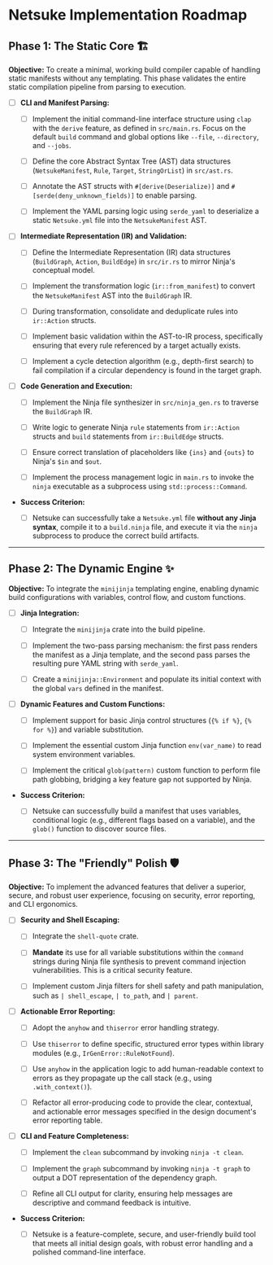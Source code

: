 # Netsuke Implementation Roadmap

## Phase 1: The Static Core 🏗️

**Objective:** To create a minimal, working build compiler capable of handling static manifests without any templating. This phase validates the entire static compilation pipeline from parsing to execution.

- [ ] **CLI and Manifest Parsing:**

  - [ ] Implement the initial command-line interface structure using `clap` with the `derive` feature, as defined in `src/main.rs`. Focus on the default `build` command and global options like `--file`, `--directory`, and `--jobs`.

  - [ ] Define the core Abstract Syntax Tree (AST) data structures (`NetsukeManifest`, `Rule`, `Target`, `StringOrList`) in `src/ast.rs`.

  - [ ] Annotate the AST structs with `#[derive(Deserialize)]` and `#[serde(deny_unknown_fields)]` to enable parsing.

  - [ ] Implement the YAML parsing logic using `serde_yaml` to deserialize a static `Netsuke.yml` file into the `NetsukeManifest` AST.

- [ ] **Intermediate Representation (IR) and Validation:**

  - [ ] Define the Intermediate Representation (IR) data structures (`BuildGraph`, `Action`, `BuildEdge`) in `src/ir.rs` to mirror Ninja's conceptual model.

  - [ ] Implement the transformation logic (`ir::from_manifest`) to convert the `NetsukeManifest` AST into the `BuildGraph` IR.

  - [ ] During transformation, consolidate and deduplicate rules into `ir::Action` structs.

  - [ ] Implement basic validation within the AST-to-IR process, specifically ensuring that every rule referenced by a target actually exists.

  - [ ] Implement a cycle detection algorithm (e.g., depth-first search) to fail compilation if a circular dependency is found in the target graph.

- [ ] **Code Generation and Execution:**

  - [ ] Implement the Ninja file synthesizer in `src/ninja_gen.rs` to traverse the `BuildGraph` IR.

  - [ ] Write logic to generate Ninja `rule` statements from `ir::Action` structs and `build` statements from `ir::BuildEdge` structs.

  - [ ] Ensure correct translation of placeholders like `{ins}` and `{outs}` to Ninja's `$in` and `$out`.

  - [ ] Implement the process management logic in `main.rs` to invoke the `ninja` executable as a subprocess using `std::process::Command`.

- **Success Criterion:**

  - [ ] Netsuke can successfully take a `Netsuke.yml` file **without any Jinja syntax**, compile it to a `build.ninja` file, and execute it via the `ninja` subprocess to produce the correct build artifacts.

---

## Phase 2: The Dynamic Engine ✨

**Objective:** To integrate the `minijinja` templating engine, enabling dynamic build configurations with variables, control flow, and custom functions.

- [ ] **Jinja Integration:**

  - [ ] Integrate the `minijinja` crate into the build pipeline.

  - [ ] Implement the two-pass parsing mechanism: the first pass renders the manifest as a Jinja template, and the second pass parses the resulting pure YAML string with `serde_yaml`.

  - [ ] Create a `minijinja::Environment` and populate its initial context with the global `vars` defined in the manifest.

- [ ] **Dynamic Features and Custom Functions:**

  - [ ] Implement support for basic Jinja control structures (`{% if %}`, `{% for %}`) and variable substitution.

  - [ ] Implement the essential custom Jinja function `env(var_name)` to read system environment variables.

  - [ ] Implement the critical `glob(pattern)` custom function to perform file path globbing, bridging a key feature gap not supported by Ninja.

- **Success Criterion:**

  - [ ] Netsuke can successfully build a manifest that uses variables, conditional logic (e.g., different flags based on a variable), and the `glob()` function to discover source files.

---

## Phase 3: The "Friendly" Polish 🛡️

**Objective:** To implement the advanced features that deliver a superior, secure, and robust user experience, focusing on security, error reporting, and CLI ergonomics.

- [ ] **Security and Shell Escaping:**

  - [ ] Integrate the `shell-quote` crate.

  - [ ] **Mandate** its use for all variable substitutions within the `command` strings during Ninja file synthesis to prevent command injection vulnerabilities. This is a critical security feature.

  - [ ] Implement custom Jinja filters for shell safety and path manipulation, such as `| shell_escape`, `| to_path`, and `| parent`.

- [ ] **Actionable Error Reporting:**

  - [ ] Adopt the `anyhow` and `thiserror` error handling strategy.

  - [ ] Use `thiserror` to define specific, structured error types within library modules (e.g., `IrGenError::RuleNotFound`).

  - [ ] Use `anyhow` in the application logic to add human-readable context to errors as they propagate up the call stack (e.g., using `.with_context()`).

  - [ ] Refactor all error-producing code to provide the clear, contextual, and actionable error messages specified in the design document's error reporting table.

- [ ] **CLI and Feature Completeness:**

  - [ ] Implement the `clean` subcommand by invoking `ninja -t clean`.

  - [ ] Implement the `graph` subcommand by invoking `ninja -t graph` to output a DOT representation of the dependency graph.

  - [ ] Refine all CLI output for clarity, ensuring help messages are descriptive and command feedback is intuitive.

- **Success Criterion:**

  - [ ] Netsuke is a feature-complete, secure, and user-friendly build tool that meets all initial design goals, with robust error handling and a polished command-line interface.
